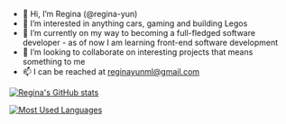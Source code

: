 - 👋 Hi, I’m Regina (@regina-yun)
- 👀 I’m interested in anything cars, gaming and building Legos
- 🌱 I’m currently on my way to becoming a full-fledged software developer - as of now I am learning front-end software development
- 💞️ I’m looking to collaborate on interesting projects that means something to me
- 📫 I can be reached at reginayunml@gmail.com

[![Regina's GitHub stats](https://github-readme-stats.vercel.app/api?username=regina-yun&theme=vision-friendly-dark&show_icons=true)](https://github.com/regina-yun/github-readme-stats)

[![Most Used Languages](https://github-readme-stats.vercel.app/api/top-langs/?username=regina-yun&layout=compact)](https://github.com/regina-yun/github-readme-stats)
<!---
regina-yun/regina-yun is a ✨ special ✨ repository because its `README.md` (this file) appears on your GitHub profile.
You can click the Preview link to take a look at your changes.
--->
